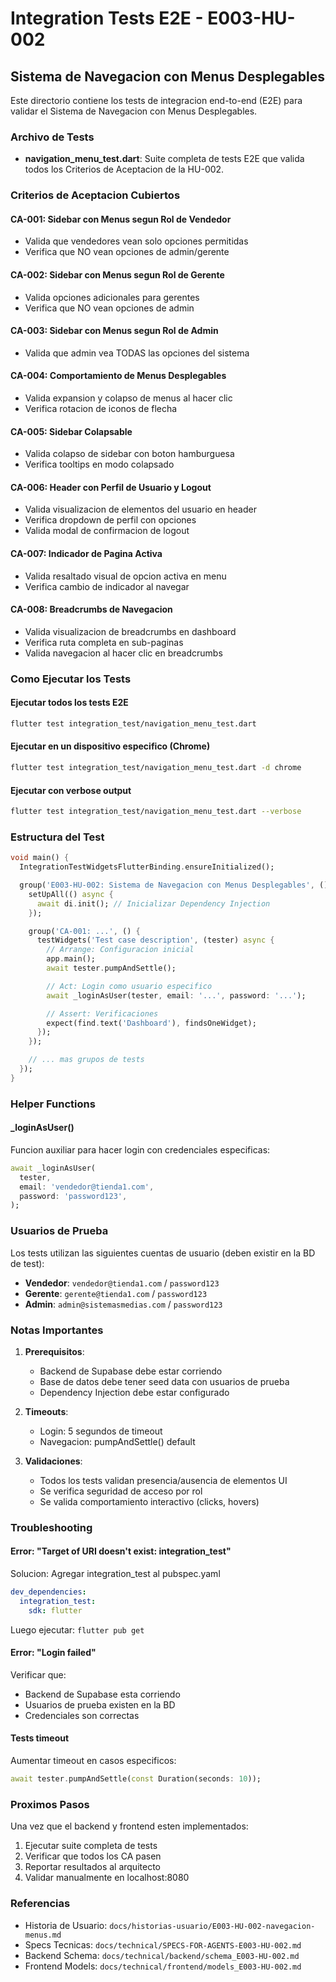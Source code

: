 # Integration Tests E2E - E003-HU-002

## Sistema de Navegacion con Menus Desplegables

Este directorio contiene los tests de integracion end-to-end (E2E) para validar el Sistema de Navegacion con Menus Desplegables.

### Archivo de Tests

- **navigation_menu_test.dart**: Suite completa de tests E2E que valida todos los Criterios de Aceptacion de la HU-002.

### Criterios de Aceptacion Cubiertos

#### CA-001: Sidebar con Menus segun Rol de Vendedor
- Valida que vendedores vean solo opciones permitidas
- Verifica que NO vean opciones de admin/gerente

#### CA-002: Sidebar con Menus segun Rol de Gerente
- Valida opciones adicionales para gerentes
- Verifica que NO vean opciones de admin

#### CA-003: Sidebar con Menus segun Rol de Admin
- Valida que admin vea TODAS las opciones del sistema

#### CA-004: Comportamiento de Menus Desplegables
- Valida expansion y colapso de menus al hacer clic
- Verifica rotacion de iconos de flecha

#### CA-005: Sidebar Colapsable
- Valida colapso de sidebar con boton hamburguesa
- Verifica tooltips en modo colapsado

#### CA-006: Header con Perfil de Usuario y Logout
- Valida visualizacion de elementos del usuario en header
- Verifica dropdown de perfil con opciones
- Valida modal de confirmacion de logout

#### CA-007: Indicador de Pagina Activa
- Valida resaltado visual de opcion activa en menu
- Verifica cambio de indicador al navegar

#### CA-008: Breadcrumbs de Navegacion
- Valida visualizacion de breadcrumbs en dashboard
- Verifica ruta completa en sub-paginas
- Valida navegacion al hacer clic en breadcrumbs

### Como Ejecutar los Tests

#### Ejecutar todos los tests E2E

```bash
flutter test integration_test/navigation_menu_test.dart
```

#### Ejecutar en un dispositivo especifico (Chrome)

```bash
flutter test integration_test/navigation_menu_test.dart -d chrome
```

#### Ejecutar con verbose output

```bash
flutter test integration_test/navigation_menu_test.dart --verbose
```

### Estructura del Test

```dart
void main() {
  IntegrationTestWidgetsFlutterBinding.ensureInitialized();

  group('E003-HU-002: Sistema de Navegacion con Menus Desplegables', () {
    setUpAll(() async {
      await di.init(); // Inicializar Dependency Injection
    });

    group('CA-001: ...', () {
      testWidgets('Test case description', (tester) async {
        // Arrange: Configuracion inicial
        app.main();
        await tester.pumpAndSettle();

        // Act: Login como usuario especifico
        await _loginAsUser(tester, email: '...', password: '...');

        // Assert: Verificaciones
        expect(find.text('Dashboard'), findsOneWidget);
      });
    });

    // ... mas grupos de tests
  });
}
```

### Helper Functions

#### _loginAsUser()

Funcion auxiliar para hacer login con credenciales especificas:

```dart
await _loginAsUser(
  tester,
  email: 'vendedor@tienda1.com',
  password: 'password123',
);
```

### Usuarios de Prueba

Los tests utilizan las siguientes cuentas de usuario (deben existir en la BD de test):

- **Vendedor**: `vendedor@tienda1.com` / `password123`
- **Gerente**: `gerente@tienda1.com` / `password123`
- **Admin**: `admin@sistemasmedias.com` / `password123`

### Notas Importantes

1. **Prerequisitos**:
   - Backend de Supabase debe estar corriendo
   - Base de datos debe tener seed data con usuarios de prueba
   - Dependency Injection debe estar configurado

2. **Timeouts**:
   - Login: 5 segundos de timeout
   - Navegacion: pumpAndSettle() default

3. **Validaciones**:
   - Todos los tests validan presencia/ausencia de elementos UI
   - Se verifica seguridad de acceso por rol
   - Se valida comportamiento interactivo (clicks, hovers)

### Troubleshooting

#### Error: "Target of URI doesn't exist: integration_test"

Solucion: Agregar integration_test al pubspec.yaml

```yaml
dev_dependencies:
  integration_test:
    sdk: flutter
```

Luego ejecutar: `flutter pub get`

#### Error: "Login failed"

Verificar que:
- Backend de Supabase esta corriendo
- Usuarios de prueba existen en la BD
- Credenciales son correctas

#### Tests timeout

Aumentar timeout en casos especificos:

```dart
await tester.pumpAndSettle(const Duration(seconds: 10));
```

### Proximos Pasos

Una vez que el backend y frontend esten implementados:

1. Ejecutar suite completa de tests
2. Verificar que todos los CA pasen
3. Reportar resultados al arquitecto
4. Validar manualmente en localhost:8080

### Referencias

- Historia de Usuario: `docs/historias-usuario/E003-HU-002-navegacion-menus.md`
- Specs Tecnicas: `docs/technical/SPECS-FOR-AGENTS-E003-HU-002.md`
- Backend Schema: `docs/technical/backend/schema_E003-HU-002.md`
- Frontend Models: `docs/technical/frontend/models_E003-HU-002.md`
